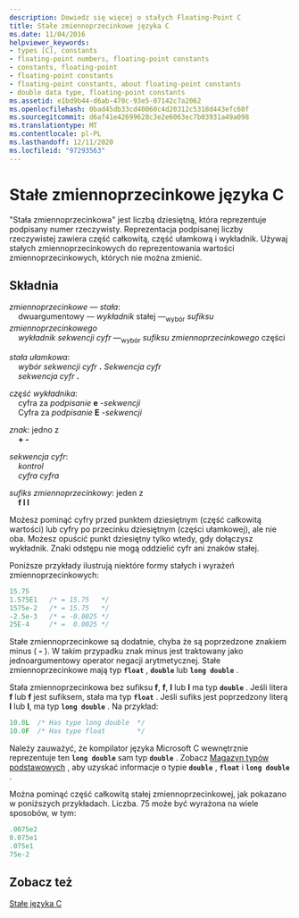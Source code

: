 ```yaml
---
description: Dowiedz się więcej o stałych Floating-Point C
title: Stałe zmiennoprzecinkowe języka C
ms.date: 11/04/2016
helpviewer_keywords:
- types [C], constants
- floating-point numbers, floating-point constants
- constants, floating-point
- floating-point constants
- floating-point constants, about floating-point constants
- double data type, floating-point constants
ms.assetid: e1bd9b44-d6ab-470c-93e5-07142c7a2062
ms.openlocfilehash: 0bad45db33cd40060c4d20312c5318d443efc60f
ms.sourcegitcommit: d6af41e42699628c3e2e6063ec7b03931a49a098
ms.translationtype: MT
ms.contentlocale: pl-PL
ms.lasthandoff: 12/11/2020
ms.locfileid: "97293563"
---
```

# <a name="c-floating-point-constants"></a>Stałe zmiennoprzecinkowe języka C

"Stała zmiennoprzecinkowa" jest liczbą dziesiętną, która reprezentuje podpisany numer rzeczywisty. Reprezentacja podpisanej liczby rzeczywistej zawiera część całkowitą, część ułamkową i wykładnik. Używaj stałych zmiennoprzecinkowych do reprezentowania wartości zmiennoprzecinkowych, których nie można zmienić.

## <a name="syntax"></a>Składnia

*zmiennoprzecinkowe — stała*:<br/>
&nbsp;&nbsp;&nbsp;&nbsp;dwuargumentowy *—* *wykładnik*<sub></sub> stałej —<sub>wybór</sub> *sufiksu zmiennoprzecinkowego*<br/>
&nbsp;&nbsp;&nbsp;&nbsp;*wykładnik* *sekwencji cyfr* —<sub>wybór</sub> *sufiksu zmiennoprzecinkowego* części

*stała ułamkowa*:<br/>
&nbsp;&nbsp;&nbsp;&nbsp;*wybór sekwencji cyfr*<sub></sub> **.** *Sekwencja cyfr*<br/>
&nbsp;&nbsp;&nbsp;&nbsp;*sekwencja cyfr*  **.**

*część wykładnika*:<br/>
&nbsp;&nbsp;&nbsp;&nbsp;cyfra za *podpisanie*<sub></sub> **e** *-sekwencji*<br/>
&nbsp;&nbsp;&nbsp;&nbsp;Cyfra za *podpisanie*<sub></sub> **E** *-sekwencji*

*znak*: jedno z<br/>
&nbsp;&nbsp;&nbsp;&nbsp;**+ -**

*sekwencja cyfr*:<br/>
&nbsp;&nbsp;&nbsp;&nbsp;*kontrol*<br/>
&nbsp;&nbsp;&nbsp;&nbsp;*cyfra* *cyfra*

*sufiks zmiennoprzecinkowy*: jeden z<br/>
&nbsp;&nbsp;&nbsp;&nbsp;**f l l**

Możesz pominąć cyfry przed punktem dziesiętnym (część całkowitą wartości) lub cyfry po przecinku dziesiętnym (części ułamkowej), ale nie oba. Możesz opuścić punkt dziesiętny tylko wtedy, gdy dołączysz wykładnik. Znaki odstępu nie mogą oddzielić cyfr ani znaków stałej.

Poniższe przykłady ilustrują niektóre formy stałych i wyrażeń zmiennoprzecinkowych:

```C
15.75
1.575E1   /* = 15.75   */
1575e-2   /* = 15.75   */
-2.5e-3   /* = -0.0025 */
25E-4     /* =  0.0025 */
```

Stałe zmiennoprzecinkowe są dodatnie, chyba że są poprzedzone znakiem minus ( **-** ). W takim przypadku znak minus jest traktowany jako jednoargumentowy operator negacji arytmetycznej. Stałe zmiennoprzecinkowe mają typ **`float`** , **`double`** lub **`long double`** .

Stała zmiennoprzecinkowa bez sufiksu **f**, **f**, **l** lub **l** ma typ **`double`** . Jeśli litera **f** lub **f** jest sufiksem, stała ma typ **`float`** . Jeśli sufiks jest poprzedzony literą **l** lub **l**, ma typ **`long double`** . Na przykład:

```C
10.0L  /* Has type long double  */
10.0F  /* Has type float        */
```

Należy zauważyć, że kompilator języka Microsoft C wewnętrznie reprezentuje ten **`long double`** sam typ **`double`** . Zobacz [Magazyn typów podstawowych](../c-language/storage-of-basic-types.md) , aby uzyskać informacje o typie **`double`** , **`float`** i **`long double`** .

Można pominąć część całkowitą stałej zmiennoprzecinkowej, jak pokazano w poniższych przykładach. Liczba. 75 może być wyrażona na wiele sposobów, w tym:

```C
.0075e2
0.075e1
.075e1
75e-2
```

## <a name="see-also"></a>Zobacz też

[Stałe języka C](../c-language/c-constants.md)
